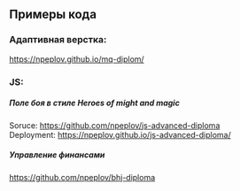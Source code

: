 ## Примеры кода

### Адаптивная верстка:
https://npeplov.github.io/mq-diplom/

### JS:

##### Поле боя в стиле Heroes of might and magic
Soruce: https://github.com/npeplov/js-advanced-diploma<br>
Deployment: https://npeplov.github.io/js-advanced-diploma/

##### Управление финансами
https://github.com/npeplov/bhj-diploma


<!---
npeplov/npeplov is a ✨ special ✨ repository because its `README.md` (this file) appears on your GitHub profile.
You can click the Preview link to take a look at your changes.
--->
